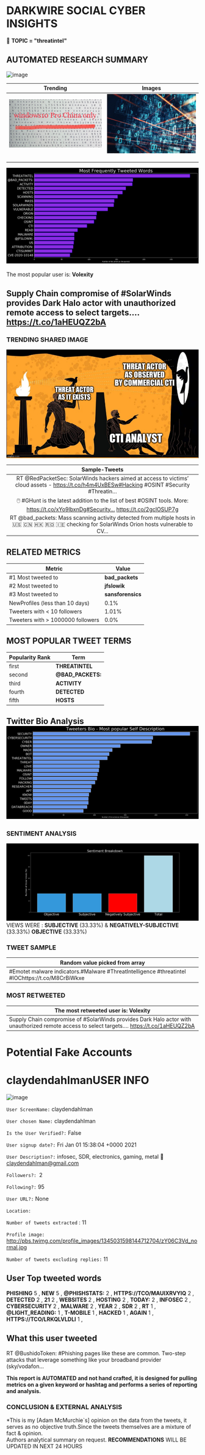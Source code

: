 # DARKWIRE SOCIAL CYBER INSIGHTS 
&#x1F34E; **TOPIC = "threatintel"**

## AUTOMATED RESEARCH SUMMARY
  ![image](darkLogo.png)   

|  Trending  |   Images | 
:-------------------------:|:-------------------------:
|  ![image](assets/threatintel/imageFile1.jpg)     <img width=200/> | ![image](assets/threatintel/imageFile2.jpg) <img width=200/> |   
 
 
![image](assets/threatintel/TWEETS.png)
<br></br>
The most popular user is: **Volexity**  
 

## Supply Chain compromise of #SolarWinds provides Dark Halo actor with unauthorized remote access to select targets.… https://t.co/1aHEUQZ2bA 

  




### TRENDING SHARED IMAGE

![image](assets/threatintel/twitterPostedImage.png)



|                **Sample-Tweets**        |
| :-------------: |
| RT @RedPacketSec: SolarWinds hackers aimed at access to victims’ cloud assets - https://t.co/h4m4UxBESw#Hacking #OSINT #Security #Threatin… |
| 🖱️ #GHunt is the latest addition to the list of best #OSINT tools. More: https://t.co/xYo9lbxnDg#Security… https://t.co/2gclOSUP7g |
| RT @bad_packets: Mass scanning activity detected from multiple hosts in 🇺🇸 🇨🇳 🇭🇰 🇷🇴 🇮🇪 checking for SolarWinds Orion hosts vulnerable to CV… |

## RELATED METRICS<br>
| Metric | Value |
| ------------- | ------------- |
| #1 Most tweeted to  | **bad_packets** |
| #2 Most tweeted to  | **jfslowik** |
| #3 Most tweeted to  | **sansforensics** |
| NewProfiles (less than 10 days) | 0.1%  |
| Tweeters with < 10 followers  | 1.01%|
| Tweeters with > 1000000 followers  | 0.0%  |



## MOST POPULAR TWEET TERMS 


| Popularity Rank  | Term |
| ------------- | ------------- |
| first  | **THREATINTEL**  |
| second  | **@BAD_PACKETS:**  |
| third  | **ACTIVITY** |
| fourth  | **DETECTED**  |
| fifth  | **HOSTS**  |


## Twitter Bio Analysis![image](assets/threatintel/BIO.png)
### SENTIMENT ANALYSIS
![image](assets/threatintel/sentiment.png)
VIEWS WERE : **SUBJECTIVE**  (33.33%) & **NEGATIVELY-SUBJECTIVE** (33.33%) **OBJECTIVE** (33.33%)

### TWEET SAMPLE 
| Random value picked from array |
| ------------- |
|#Emotet malware indicators.#Malware #ThreatIntelligence #threatintel #IOChttps://t.co/M8CrBiWkxe |

### MOST RETWEETED 

| The most retweeted user is: **Volexity**  |
| ------------- |
| Supply Chain compromise of #SolarWinds provides Dark Halo actor with unauthorized remote access to select targets.… https://t.co/1aHEUQZ2bA |

# Potential Fake Accounts
 
# claydendahlmanUSER INFO
![image](http://pbs.twimg.com/profile_images/1345031598144712704/zY06C3Vd_normal.jpg)
 
`User ScreenName:` claydendahlman 
 
`User chosen Name:` claydendahlman 
 
`Is the User Verified?:` False 
 
`User signup date?:` Fri Jan 01 15:38:04 +0000 2021 
 
`User Description?:` infosec, SDR, electronics, gaming, metal 🎸
claydendahlman@gmail.com 
 
`Followers?: `2 
 
`Following?:` 95 
 
`User URL?:` None 
 
`Location:`  
 
`Number of tweets extracted`  : 11 
 
`Profile image:` http://pbs.twimg.com/profile_images/1345031598144712704/zY06C3Vd_normal.jpg 
 
`Number of tweets excluding replies:` 11 
 

 

 
## User Top tweeted words 
 
**PHISHING** 5 , **NEW** 5 , **@PHISHSTATS:** 2 , **HTTPS://TCO/MAUIXRVYIQ** 2 , **DETECTED** 2 , **21** 2 , **WEBSITES** 2 , **HOSTING** 2 , **TODAY:** 2 , **INFOSEC** 2 , **CYBERSECURITY** 2 , **MALWARE** 2 , **YEAR** 2 , **SDR** 2 , **RT** 1 , **@LIGHT_READING:** 1 , **T-MOBILE** 1 , **HACKED** 1 , **AGAIN** 1 , **HTTPS://TCO/LRKQLVLDLI** 1 , 
 
## What this user tweeted
 
RT @BushidoToken: #Phishing pages like these are common. Two-step attacks that leverage something like your broadband provider (sky/vodafon…
 

<b> This report is AUTOMATED and not hand crafted, it is designed for pulling metrics on a given keyword or hashtag and performs a series of reporting and analysis.</b>  
### CONCLUSION & EXTERNAL ANALYSIS

*This is my [Adam McMurchie`s] opinion on the data from the tweets, it serves as no objective truth.Since the tweets themselves are a mixture of fact & opinion.<br>
Authors analytical summary on request.
**RECOMMENDATIONS** WILL BE UPDATED IN NEXT  24 HOURS <br>